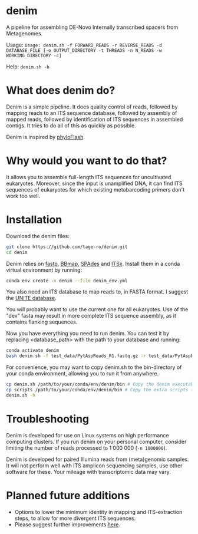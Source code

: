 # denim
A pipeline for assembling DE-Novo Internally transcribed spacers from Metagenomes.

Usage: `Usage: denim.sh -f FORWARD_READS -r REVERSE_READS -d DATABASE_FILE [-o OUTPUT_DIRECTORY -t THREADS -n N_READS -w WORKING_DIRECTORY -c]`

Help: `denim.sh -h`
# What does denim do?
Denim is a simple pipeline. It does quality control of reads, followed by mapping reads to an ITS sequence database, followed by assembly of mapped reads, followed by identification of ITS sequences in assembled contigs. It tries to do all of this as quickly as possible.

Denim is inspired by [phyloFlash](https://github.com/HRGV/phyloFlash).
# Why would you want to do that?

It allows you to assemble full-length ITS sequences for uncultivated eukaryotes. Moreover, since the input is unamplified DNA, it can find ITS sequences of eukaryotes for which existing metabarcoding primers don't work too well.

# Installation
Download the denim files:

```bash
git clone https://github.com/tage-ro/denim.git
cd denim
```

Denim relies on [fastp](https://github.com/OpenGene/fastp), [BBmap](https://archive.jgi.doe.gov/data-and-tools/software-tools/bbtools/), [SPAdes](https://github.com/ablab/spades) and [ITSx](https://microbiology.se/software/itsx/). Install them in a conda virtual environment by running:

```bash
conda env create -n denim --file denim_env.yml
```

You also need an ITS database to map reads to, in FASTA format. I suggest the [UNITE database](https://unite.ut.ee/repository.php).

You will probably want to use the current one for all eukaryotes. Use of the "dev" fasta may result in more complete ITS sequence assembly, as it contains flanking sequences.

Now you have everything you need to run denim. You can test it by replacing <database_path> with the path to your database and running:

```bash
conda activate denim
bash denim.sh -f test_data/PytAspReads_R1.fastq.gz -r test_data/PytAspReads_R2.fastq.gz -d <database_path> -o test_output

```

For convenience, you may want to copy denim.sh to the bin-directory of your conda environment, allowing you to run it from anywhere.

```bash
cp denim.sh /path/to/your/conda/env/denim/bin # Copy the denim executable
cp scripts /path/to/your/conda/env/denim/bin # Copy the extra scripts (for using -c)
denim.sh -h
```

# Troubleshooting
Denim is developed for use on Linux systems on high performance computing clusters. If you run denim on your personal computer, consider limiting the number of reads processed to 1 000 000 (`-n 1000000`).

Denim is developed for paired Illumina reads from (meta)genomic samples. It will not perform well with ITS amplicon sequencing samples, use other software for these. Your mileage with transcriptomic data may vary.

# Planned future additions
* Options to lower the minimum identity in mapping and ITS-extraction steps, to allow for more divergent ITS sequences.
* Please suggest further improvements [here](https://github.com/tage-ro/denim/issues).
